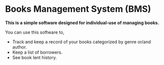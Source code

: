# Books Management System (BMS)

**This is a simple software designed for individual-use of managing books.**

You can use this software to,
- Track and keep a record of your books categorized by genre or/and author.
- Keep a list of borrowers.
- See book lent history.
